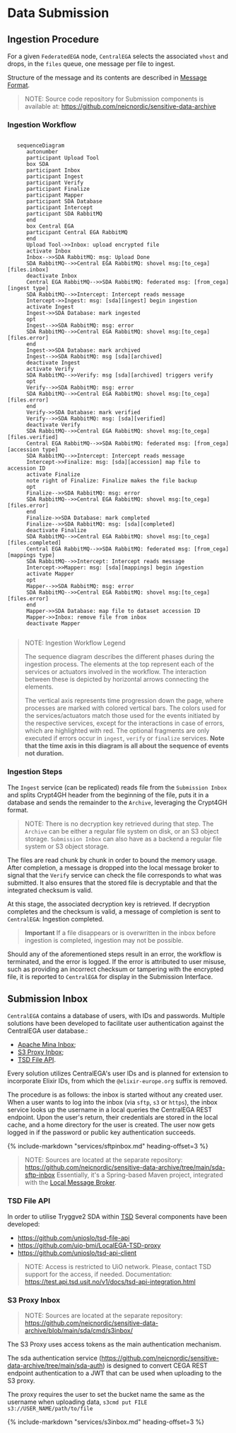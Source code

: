 Data Submission
===============

Ingestion Procedure
-------------------

For a given `FederatedEGA` node, `CentralEGA` selects the associated `vhost` and
drops, in the `files` queue, one message per file to ingest.

Structure of the message and its contents are described in
[Message Format](connection.md#message-format).

> NOTE:
> Source code repository for Submission components is available at:
> <https://github.com/neicnordic/sensitive-data-archive>

### Ingestion Workflow

```mermaid
   
   sequenceDiagram
      autonumber
      participant Upload Tool
      box SDA
      participant Inbox
      participant Ingest
      participant Verify
      participant Finalize
      participant Mapper
      participant SDA Database
      participant Intercept
      participant SDA RabbitMQ
      end
      box Central EGA
      participant Central EGA RabbitMQ
      end
      Upload Tool->>Inbox: upload encrypted file
      activate Inbox
      Inbox-->>SDA RabbitMQ: msg: Upload Done
      SDA RabbitMQ-->>Central EGA RabbitMQ: shovel msg:[to_cega][files.inbox]
      deactivate Inbox
      Central EGA RabbitMQ-->>SDA RabbitMQ: federated msg: [from_cega][ingest type]
      SDA RabbitMQ-->>Intercept: Intercept reads message
      Intercept->>Ingest: msg: [sda][ingest] begin ingestion
      activate Ingest
      Ingest->>SDA Database: mark ingested
      opt
      Ingest-->>SDA RabbitMQ: msg: error
      SDA RabbitMQ-->>Central EGA RabbitMQ: shovel msg:[to_cega][files.error]
      end
      Ingest->>SDA Database: mark archived
      Ingest-->>SDA RabbitMQ: msg [sda][archived]
      deactivate Ingest
      activate Verify
      SDA RabbitMQ-->>Verify: msg [sda][archived] triggers verify
      opt
      Verify-->>SDA RabbitMQ: msg: error
      SDA RabbitMQ-->>Central EGA RabbitMQ: shovel msg:[to_cega][files.error]
      end
      Verify->>SDA Database: mark verified
      Verify-->>SDA RabbitMQ: msg: [sda][verified]
      deactivate Verify
      SDA RabbitMQ-->>Central EGA RabbitMQ: shovel msg:[to_cega][files.verified]
      Central EGA RabbitMQ-->>SDA RabbitMQ: federated msg: [from_cega][accession type]
      SDA RabbitMQ-->>Intercept: Intercept reads message
      Intercept->>Finalize: msg: [sda][accession] map file to accession ID
      activate Finalize
      note right of Finalize: Finalize makes the file backup
      opt
      Finalize-->>SDA RabbitMQ: msg: error
      SDA RabbitMQ-->>Central EGA RabbitMQ: shovel msg:[to_cega][files.error]
      end
      Finalize->>SDA Database: mark completed
      Finalize-->>SDA RabbitMQ: msg: [sda][completed]
      deactivate Finalize
      SDA RabbitMQ-->>Central EGA RabbitMQ: shovel msg:[to_cega][files.completed]
      Central EGA RabbitMQ-->>SDA RabbitMQ: federated msg: [from_cega][mappings type]
      SDA RabbitMQ-->>Intercept: Intercept reads message
      Intercept->>Mapper: msg: [sda][mappings] begin ingestion
      activate Mapper
      opt
      Mapper-->>SDA RabbitMQ: msg: error
      SDA RabbitMQ-->>Central EGA RabbitMQ: shovel msg:[to_cega][files.error]
      end
      Mapper->>SDA Database: map file to dataset accession ID
      Mapper->>Inbox: remove file from inbox
      deactivate Mapper
    
```

> NOTE:
> Ingestion Workflow Legend
>
> The sequence diagram describes the different phases during the ingestion
> process. The elements at the top represent each of the services or
> actuators involved in the workflow. The interaction between these is
> depicted by horizontal arrows connecting the elements.
>
> The vertical axis represents time progression down the page, where
> processes are marked with colored vertical bars. The colors used for the
> services/actuators match those used for the events initiated by the
> respective services, except for the interactions in case of errors,
> which are highlighted with red. The optional fragments are only executed
> if errors occur in `ingest`, `verify` or `finalize` services. 
> **Note that the time axis in this diagram is all about the sequence of events not duration.**

### Ingestion Steps

The `Ingest` service (can be replicated) reads file from the
`Submission Inbox` and splits Crypt4GH header from the beginning of the
file, puts it in a database and sends the remainder to the `Archive`,
leveraging the Crypt4GH format.

> NOTE:
> There is no decryption key retrieved during that step. The `Archive` can
> be either a regular file system on disk, or an S3 object storage.
> `Submission Inbox` can also have as a backend a regular file system or
> S3 object storage.

The files are read chunk by chunk in order to bound the memory usage.
After completion, a message is dropped into the local message broker to
signal that the `Verify` service can check the file corresponds to what
was submitted. It also ensures that the stored file is decryptable and
that the integrated checksum is valid.

At this stage, the associated decryption key is retrieved. If decryption
completes and the checksum is valid, a message of completion is sent to
`CentralEGA`: Ingestion completed.

> **Important**
> If a file disappears or is overwritten in the inbox before ingestion is completed, ingestion may not be possible.

Should any of the aforementioned steps result in an error, the workflow is terminated, and the error is logged. If the error is attributed to user misuse, such as providing an incorrect checksum or tampering with the encrypted file, it is reported to `CentralEGA` for display in the Submission Interface.


Submission Inbox
----------------

`CentralEGA` contains a database of users, with IDs and passwords. Multiple solutions
have been developed to facilitate user authentication 
against the CentralEGA user database.:

- [Apache Mina Inbox](submission.md##sftp-inbox);
- [S3 Proxy Inbox](submission.md#s3-proxy-inbox);
- [TSD File API](submission.md#tsd-file-api).

Every solution utilizes CentralEGA's user IDs and is planned for
extension to incorporate Elixir IDs, from which the `@elixir-europe.org` suffix is removed.

The procedure is as follows: the inbox is started without any created
user. When a user wants to log into the inbox (via `sftp`, `s3` or
`https`), the inbox service looks up the username in a local queries the
CentralEGA REST endpoint. Upon the user's return, their credentials are 
stored in the local cache, and a home directory for the user is created. 
The user now gets logged in if the password or public key authentication succeeds.

{%
   include-markdown "services/sftpinbox.md"
   heading-offset=3
%}

> NOTE:
> Sources are located at the separate repository:
> <https://github.com/neicnordic/sensitive-data-archive/tree/main/sda-sftp-inbox> Essentially, it's a
> Spring-based Maven project, integrated with the
> [Local Message Broker](connection.md#local-message-broker).


### TSD File API

In order to utilise Tryggve2 SDA within
[TSD](https://www.uio.no/english/services/it/research/sensitive-data/)
Several components have been developed:

-   <https://github.com/unioslo/tsd-file-api>
-   <https://github.com/uio-bmi/LocalEGA-TSD-proxy>
-   <https://github.com/unioslo/tsd-api-client>

>NOTE:
> Access is restricted to UiO network. Please, contact TSD support for the
> access, if needed. Documentation:
> <https://test.api.tsd.usit.no/v1/docs/tsd-api-integration.html>


### S3 Proxy Inbox

> NOTE:
> Sources are located at the separate repository:
> <https://github.com/neicnordic/sensitive-data-archive/blob/main/sda/cmd/s3inbox/>

The S3 Proxy uses access tokens as the main authentication mechanism.

The sda authentication service
(<https://github.com/neicnordic/sensitive-data-archive/tree/main/sda-auth>) is designed to convert CEGA
REST endpoint authentication to a JWT that can be used when uploading to
the S3 proxy.

The proxy requires the user to set the bucket name the same as the
username when uploading data,
`s3cmd put FILE s3://USER_NAME/path/to/file`


{%
   include-markdown "services/s3inbox.md"
   heading-offset=3
%}
